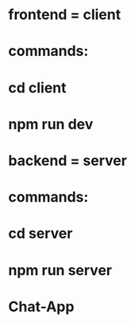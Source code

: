 # frontend = client
# commands:
# cd client
# npm run dev

# backend = server
# commands:
# cd server
# npm run server


# Chat-App
